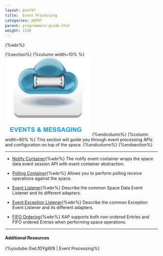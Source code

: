 ```yaml
---
layout: post97
title:  Event Processing
categories: XAP97
parent: programmers-guide.html
weight: 1150
---
```


{%wbr%}

{%section%}
{%column width=10% %}
![Events-Message.jpg](/attachment_files/subject/Events-Message.png)
{%endcolumn%}
{%column width=90% %}
This section will guide you through event processing APIs and configuration on top of the space.
{%endcolumn%}
{%endsection%}


<hr/>


- [Notify Container](./notify-container.html){%wbr%}
The notify event container wraps the space data event session API with event container abstraction.

- [Polling Container](./polling-container.html){%wbr%}
Allows you to perform polling receive operations against the space.

- [Event Listener](./data-event-listener.html){%wbr%}
Describe the common Space Data Event Listener and its different adapters.

- [Event Exception Listener](./event-exception-handler.html){%wbr%}
Describe the common Exception Event Listener and its different adapters.

- [FIFO Ordering](./fifo-overview.html){%wbr%}
XAP supports both non-ordered Entries and FIFO ordered Entries when performing space operations.

<hr/>

#### Additional Resources

{%youtube GwLfDYgl6f8 | Event Processing%}

